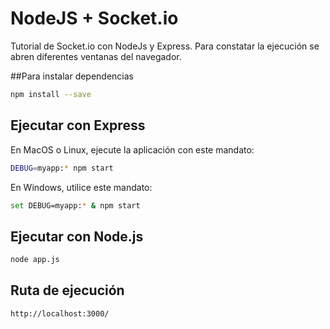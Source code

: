 # NodeJS + Socket.io

Tutorial de Socket.io con NodeJs y Express.
Para constatar la ejecución se abren diferentes ventanas del navegador.

##Para instalar dependencias

```bash
npm install --save
```

## Ejecutar con Express

En MacOS o Linux, ejecute la aplicación con este mandato:

```bash
DEBUG=myapp:* npm start
```

En Windows, utilice este mandato:

```bash
set DEBUG=myapp:* & npm start
```

## Ejecutar con Node.js

```bash
node app.js
```

## Ruta de ejecución

```bash
http://localhost:3000/
```
